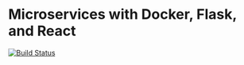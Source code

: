 # Microservices with Docker, Flask, and React

[![Build Status](https://travis-ci.org/tjpajala/testdriven-app.svg?branch=master)](https://travis-ci.org/tjpajala/testdriven-app)